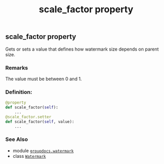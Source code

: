 ﻿---
title: scale_factor property
second_title: GroupDocs.Watermark for Python via .NET API References
description: 
type: docs
url: /python-net/groupdocs.watermark/watermark/scale_factor/
is_root: false
weight: 120
---

## scale_factor property


Gets or sets a value that defines how watermark size depends on parent size.

### Remarks 


The value must be between 0 and 1.
### Definition:
```python
@property
def scale_factor(self):
    ...
@scale_factor.setter
def scale_factor(self, value):
    ...
```

### See Also
* module [`groupdocs.watermark`](../../)
* class [`Watermark`](/watermark/python-net/groupdocs.watermark/watermark)
